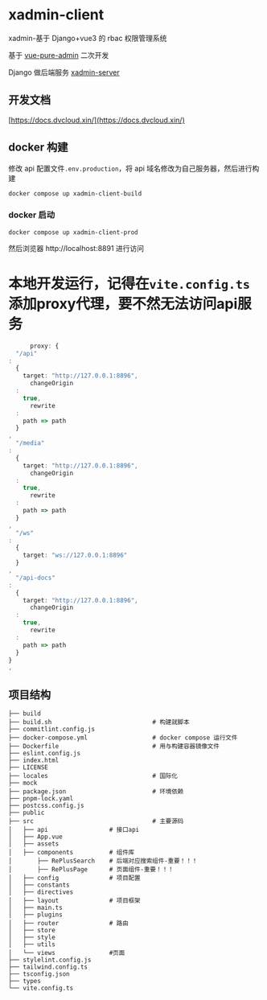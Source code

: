 # xadmin-client

xadmin-基于 Django+vue3 的 rbac 权限管理系统

基于 [vue-pure-admin](https://github.com/pure-admin/vue-pure-admin) 二次开发

Django 做后端服务
[xadmin-server](https://github.com/nineaiyu/xadmin-server)


## 开发文档

[https://docs.dvcloud.xin/](https://docs.dvcloud.xin/)

## docker 构建

修改 api 配置文件`.env.production`，将 api 域名修改为自己服务器，然后进行构建

```shell
docker compose up xadmin-client-build
```

### docker 启动

```shell
docker compose up xadmin-client-prod
```

然后浏览器 http://localhost:8891 进行访问

# 本地开发运行，记得在`vite.config.ts` 添加proxy代理，要不然无法访问api服务

```ts
      proxy: {
  "/api"
:
  {
    target: "http://127.0.0.1:8896",
      changeOrigin
  :
    true,
      rewrite
  :
    path => path
  }
,
  "/media"
:
  {
    target: "http://127.0.0.1:8896",
      changeOrigin
  :
    true,
      rewrite
  :
    path => path
  }
,
  "/ws"
:
  {
    target: "ws://127.0.0.1:8896"
  }
,
  "/api-docs"
:
  {
    target: "http://127.0.0.1:8896",
      changeOrigin
  :
    true,
      rewrite
  :
    path => path
  }
}
,
```
## 项目结构
~~~
├── build
├── build.sh                            # 构建就脚本
├── commitlint.config.js
├── docker-compose.yml                  # docker compose 运行文件
├── Dockerfile                          # 用与构建容器镜像文件
├── eslint.config.js
├── index.html
├── LICENSE
├── locales                             # 国际化
├── mock
├── package.json                        # 环境依赖
├── pnpm-lock.yaml
├── postcss.config.js
├── public
├── src                                 # 主要源码
│   ├── api                 # 接口api
│   ├── App.vue
│   ├── assets
│   ├── components          # 组件库
│       ├── RePlusSearch    # 后端对应搜索组件-重要！！！
│       ├── RePlusPage      # 页面组件-重要！！！
│   ├── config              # 项目配置
│   ├── constants
│   ├── directives
│   ├── layout              # 项目框架
│   ├── main.ts
│   ├── plugins
│   ├── router              # 路由
│   ├── store
│   ├── style
│   ├── utils           
│   └── views               #页面
├── stylelint.config.js
├── tailwind.config.ts
├── tsconfig.json
├── types
└── vite.config.ts
~~~